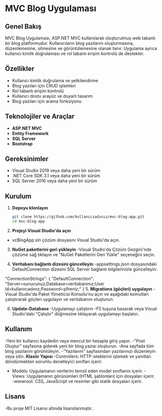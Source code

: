 # MVC Blog Uygulaması

## Genel Bakış

MVC Blog Uygulaması, ASP.NET MVC kullanılarak oluşturulmuş web tabanlı bir blog platformudur. Kullanıcıların blog yazılarını oluşturmasına, düzenlemesine, silmesine ve görüntülemesine olanak tanır. Uygulama ayrıca kullanıcı kimlik doğrulaması ve rol tabanlı erişim kontrolü de destekler.

## Özellikler

- Kullanıcı kimlik doğrulama ve yetkilendirme
- Blog yazıları için CRUD işlemleri
- Rol tabanlı erişim kontrolü
- Kullanıcı dostu arayüz ve duyarlı tasarım
- Blog yazıları için arama fonksiyonu

## Teknolojiler ve Araçlar

- **ASP.NET MVC**
- **Entity Framework**
- **SQL Server**
- **Bootstrap**


## Gereksinimler

- Visual Studio 2019 veya daha yeni bir sürüm
- .NET Core SDK 3.1 veya daha yeni bir sürüm
- SQL Server 2016 veya daha yeni bir sürüm

## Kurulum

1. **Depoyu klonlayın**
   ```sh
   git clone https://github.com/kullanıcıadınız/mvc-blog-app.git
   cd mvc-blog-app
2. **Projeyi Visual Studio'da açın**
  - vcBlogApp.sln çözüm dosyasını Visual Studio'da açın.

3. **NuGet paketlerini geri yükleyin**
  -Visual Studio'da Çözüm Gezgini'nde çözüme sağ tıklayın ve "NuGet Paketlerini Geri Yükle" seçeneğini seçin.

4. **Veritabanı bağlantı dizesini güncelleyin**
  -appsettings.json dosyasındaki DefaultConnection dizesini SQL Server bağlantı bilgilerinizle güncelleyin:

"ConnectionStrings": {
  "DefaultConnection": "Server=sunucunuz;Database=veritabanınız;User Id=kullanıcıadınız;Password=şifreniz;"
}
5. **Migrations (göçleri) uygulayın**
  -Visual Studio'da Paket Yöneticisi Konsolu'nu açın ve aşağıdaki komutları çalıştırarak göçleri uygulayın ve veritabanını oluşturun:

6. **Update-Database**
  -Uygulamayı çalıştırın
  -F5 tuşuna basarak veya Visual Studio'daki "Çalıştır" düğmesine tıklayarak uygulamayı başlatın.

## Kullanım
  -Yeni bir kullanıcı kaydedin veya mevcut bir hesapla giriş yapın.
  -"Post Oluştur" sayfasına giderek yeni bir blog yazısı oluşturun.
  -Ana sayfada tüm blog yazılarını görüntüleyin.
  -"Yazılarım" sayfasından yazılarınızı düzenleyin veya silin.
  **Klasör Yapısı**
  -Controllers: HTTP isteklerini işlemek ve yanıtları döndürmekten sorumlu denetleyici sınıfları içerir.
 - Models: Uygulamanın verilerini temsil eden model sınıflarını içerir.
  -Views: Uygulamanın görünümleri (HTML şablonları) için dosyaları içerir.
  -wwwroot: CSS, JavaScript ve resimler gibi statik dosyaları içerir.
 

## Lisans
-Bu proje MIT Lisansı altında lisanslanmıştır..
